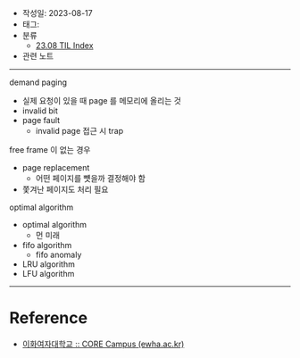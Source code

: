 - 작성일: 2023-08-17
- 태그: 
- 분류
    - [23.08 TIL Index](23.08%20TIL%20Index.md)
- 관련 노트

---

demand paging

- 실제 요청이 있을 때 page 를 메모리에 올리는 것
- invalid bit
- page fault
    - invalid page 접근 시 trap

free frame 이 없는 경우

- page replacement
    - 어떤 페이지를 뻇을까 결정해야 함
- 쫓겨난 페이지도 처리 필요

optimal algorithm

- optimal algorithm
    - 먼 미래
- fifo algorithm
    - fifo anomaly
- LRU algorithm
- LFU algorithm


---

# Reference

-  [이화여자대학교 :: CORE Campus (ewha.ac.kr)](https://core.ewha.ac.kr/publicview/C0101020140509151648408460?vmode=f)